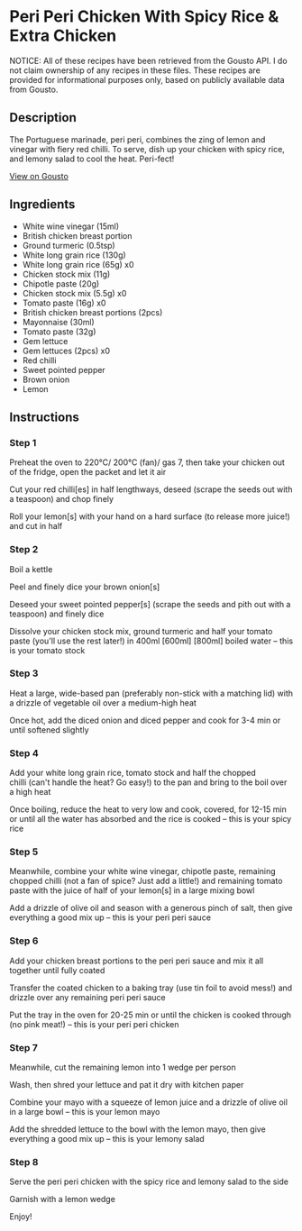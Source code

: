 # Peri Peri Chicken With Spicy Rice & Extra Chicken

NOTICE: All of these recipes have been retrieved from the Gousto API. I do not claim ownership of any recipes in these files. These recipes are provided for informational purposes only, based on publicly available data from Gousto.

## Description

The Portuguese marinade, peri peri, combines the zing of lemon and vinegar with fiery red chilli. To serve, dish up your chicken with spicy rice, and lemony salad to cool the heat. Peri-fect! 

[View on Gousto](https://www.gousto.co.uk/recipes/cookbook/peri-peri-chicken-with-spicy-rice-lemon-salad-extra-chicken-breast)

## Ingredients

- White wine vinegar (15ml)
- British chicken breast portion
- Ground turmeric (0.5tsp)
- White long grain rice (130g)
- White long grain rice (65g) x0
- Chicken stock mix (11g)
- Chipotle paste (20g)
- Chicken stock mix (5.5g) x0
- Tomato paste (16g) x0
- British chicken breast portions (2pcs)
- Mayonnaise (30ml)
- Tomato paste (32g)
- Gem lettuce
- Gem lettuces (2pcs) x0
- Red chilli
- Sweet pointed pepper
- Brown onion
- Lemon

## Instructions


### Step 1

Preheat the oven to 220°C/ 200°C (fan)/ gas 7, then take your chicken out of the fridge, open the packet and let it air

Cut your red chilli[es] in half lengthways, deseed (scrape the seeds out with a teaspoon) and chop finely

Roll your lemon[s] with your hand on a hard surface (to release more juice!) and cut in half


### Step 2

Boil a kettle

Peel and finely dice your brown onion[s]

Deseed your sweet pointed pepper[s] (scrape the seeds and pith out with a teaspoon) and finely dice

Dissolve your chicken stock mix, ground turmeric and half your tomato paste (you'll use the rest later!) in 400ml <span class="text-purple">[600ml] </span><span class="text-danger">[800ml]</span> boiled water – this is your tomato stock


### Step 3

Heat a large, wide-based pan (preferably non-stick with a matching lid) with a drizzle of vegetable oil over a medium-high heat

Once hot, add the diced onion and diced pepper and cook for 3-4 min or until softened slightly


### Step 4

Add your white long grain rice, tomato stock and half the chopped chilli (can't handle the heat? Go easy!) to the pan and bring to the boil over a high heat

Once boiling, reduce the heat to very low and cook, covered, for 12-15 min or until all the water has absorbed and the rice is cooked – this is your spicy rice


### Step 5

Meanwhile, combine your white wine vinegar, chipotle paste, remaining chopped chilli (not a fan of spice? Just add a little!) and remaining tomato paste with the juice of half of your lemon[s] in a large mixing bowl

Add a drizzle of olive oil and season with a generous pinch of salt, then give everything a good mix up – this is your peri peri sauce


### Step 6

Add your chicken breast portions to the peri peri sauce and mix it all together until fully coated

Transfer the coated chicken to a baking tray (use tin foil to avoid mess!) and drizzle over any remaining peri peri sauce

Put the tray in the oven for 20-25 min or until the chicken is cooked through (no pink meat!) – this is your peri peri chicken


### Step 7

Meanwhile, cut the remaining lemon into 1 wedge per person

Wash, then shred your lettuce and pat it dry with kitchen paper

Combine your mayo with a squeeze of lemon juice and a drizzle of olive oil in a large bowl – this is your lemon mayo

Add the shredded lettuce to the bowl with the lemon mayo, then give everything a good mix up – this is your lemony salad

### Step 8

Serve the peri peri chicken with the spicy rice and lemony salad to the side

Garnish with a lemon wedge

Enjoy!

